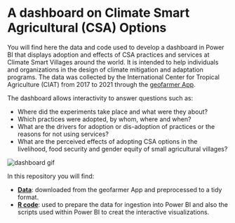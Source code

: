 # A dashboard on Climate Smart Agricultural (CSA) Options

You will find here the data and code used to develop a dashboard in Power BI that displays adoption and effects of CSA practices and services at Climate Smart Villages around the world. It is intended to help individuals and organizations in the design of climate mitigation and adaptation programs. The data was collected by the International Center for Tropical Agriculture (CIAT) from 2017 to 2021 through the [geofarmer App](https://geofarmer.org/welcome).

The dashboard allows interactivity to answer questions such as:
* Where did the experiments take place and what were they about?
* Which practices were adopted, by whom, where and when?
* What are the drivers for adoption or dis-adoption of practices or the reasons for not using services?
* What are the perceived effects of adopting CSA options in the livelihood, food security and gender equity of small agricultural villages?

![dashboard gif](https://github.com/cmguiob/CSA_Dashboard/raw/main/Dashboard.gif)

In this repository you will find:
* [**Data**](https://github.com/cmguiob/CSA_Dashboard/tree/main/Data_R): downloaded from the geofarmer App and preprocessed to a tidy format.
* [**R code**](https://github.com/cmguiob/CSA_Dashboard/tree/main/R): used to prepare the data for ingestion into Power BI and also the scripts used within Power BI to creat the interactive visualizations.

